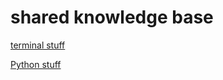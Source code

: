 # shared knowledge base

[terminal stuff](https://ch3ck3rs.github.io/knowledge_base/terminal)

[Python stuff](https://ch3ck3rs.github.io/knowledge_base/python)
